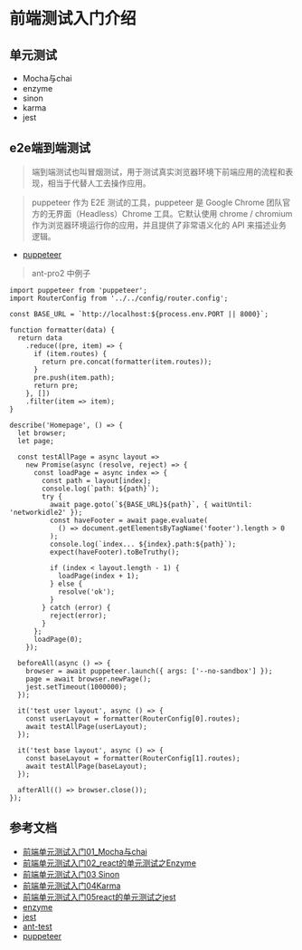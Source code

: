 # 前端测试入门介绍

## 单元测试
- Mocha与chai
- enzyme
- sinon
- karma
- jest

## e2e端到端测试

> 端到端测试也叫冒烟测试，用于测试真实浏览器环境下前端应用的流程和表现，相当于代替人工去操作应用。

> puppeteer 作为 E2E 测试的工具，puppeteer 是 Google Chrome 团队官方的无界面（Headless）Chrome 工具。它默认使用 chrome / chromium 作为浏览器环境运行你的应用，并且提供了非常语义化的 API 来描述业务逻辑。

- [puppeteer](https://zhaoqize.github.io/puppeteer-api-zh_CN/#/)

> ant-pro2 中例子

```
import puppeteer from 'puppeteer';
import RouterConfig from '../../config/router.config';

const BASE_URL = `http://localhost:${process.env.PORT || 8000}`;

function formatter(data) {
  return data
    .reduce((pre, item) => {
      if (item.routes) {
        return pre.concat(formatter(item.routes));
      }
      pre.push(item.path);
      return pre;
    }, [])
    .filter(item => item);
}

describe('Homepage', () => {
  let browser;
  let page;

  const testAllPage = async layout =>
    new Promise(async (resolve, reject) => {
      const loadPage = async index => {
        const path = layout[index];
        console.log(`path: ${path}`);
        try {
          await page.goto(`${BASE_URL}${path}`, { waitUntil: 'networkidle2' });
          const haveFooter = await page.evaluate(
            () => document.getElementsByTagName('footer').length > 0
          );
          console.log(`index... ${index}.path:${path}`);
          expect(haveFooter).toBeTruthy();

          if (index < layout.length - 1) {
            loadPage(index + 1);
          } else {
            resolve('ok');
          }
        } catch (error) {
          reject(error);
        }
      };
      loadPage(0);
    });

  beforeAll(async () => {
    browser = await puppeteer.launch({ args: ['--no-sandbox'] });
    page = await browser.newPage();
    jest.setTimeout(1000000);
  });

  it('test user layout', async () => {
    const userLayout = formatter(RouterConfig[0].routes);
    await testAllPage(userLayout);
  });

  it('test base layout', async () => {
    const baseLayout = formatter(RouterConfig[1].routes);
    await testAllPage(baseLayout);
  });

  afterAll(() => browser.close());
});

```


## 参考文档
- [前端单元测试入门01_Mocha与chai](https://www.cnblogs.com/vvjiang/p/8579046.html)
- [前端单元测试入门02_react的单元测试之Enzyme](https://www.cnblogs.com/vvjiang/p/8599980.html)
- [前端单元测试入门03 Sinon](https://www.cnblogs.com/vvjiang/p/8607580.html)
- [前端单元测试入门04Karma](https://www.cnblogs.com/vvjiang/p/8615368.html)
- [前端单元测试入门05react的单元测试之jest](https://www.cnblogs.com/vvjiang/p/8620847.html)
- [enzyme](https://airbnb.io/enzyme/docs/api/index.html)
- [jest](https://jestjs.io/docs/en/getting-started)
- [ant-test](https://pro.ant.design/docs/ui-test-cn)
- [puppeteer](https://github.com/googlechrome/puppeteer)